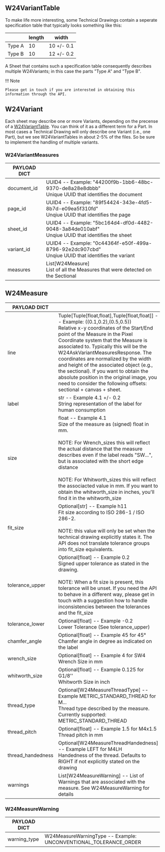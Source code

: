 ## W24VariantTable

To make life more interesting, some Technical Drawings contain a seperate specification table that typically looks something like this:

|        | length | width      |
| ------ | ------ | ---------- |
| Type A | 10     | 10 +/- 0.1 |
| Type B | 10     | 12 +/- 0.2 |

A Sheet that contains such a specification table consequently describes multiple W24Variants; in this case the parts "Type A" and "Type B".

!!! Note

    Please get in touch if you are interested in obtaining this information through the API.

## W24Variant

Each sheet may describe one or more Variants, depending on the precense of a [W24VariantTable](#w24variantable). You can think of it as a different term for a Part. In most cases a Technical Drawing will only describe one Variant (i.e., one Part), but we see W24VariantTables in about 2-5% of the files. So be sure to implement the handling of multiple variants.

### W24VariantMeasures

| PAYLOAD DICT |                                                                                                      |
| ------------ | ---------------------------------------------------------------------------------------------------- |
| document_id  | UUID4 -- Example: "44200f9b-1bb6-48bc-9370-de8a28e8dbbb"<br>Unique UUID that identifies the document |
| page_id      | UUID4 -- Example: "89f54424-343e-4fd5-8b7d-e09ea5f310fd"<br>Unqiue UUID that identifies the page     |
| sheet_id     | UUID4 -- Example: "5bc164d4-df0d-4482-9048-3a84de010abf"<br>Unqiue UUID that identifies the sheet    |
| variant_id   | UUID4 -- Example: "0c44364f-e50f-499a-8796-92e2dc907cbd"<br>Unqiue UUID that identifies the variant  |
| measures     | List[W24Measure] <br> List of all the Measures that were detected on the Sectional                   |

## W24Measure

| PAYLOAD DICT      |                                                                                                                                                                                                                                                                                                                                                                                                                                                                                                                                  |
| ----------------- | -------------------------------------------------------------------------------------------------------------------------------------------------------------------------------------------------------------------------------------------------------------------------------------------------------------------------------------------------------------------------------------------------------------------------------------------------------------------------------------------------------------------------------- |
| line              | Tuple[Tuple[float,float],Tuple[float,float]] -- Example: ((0.1,0.2),(0.5,0.5)) <br> Relative x-y coordinates of the Start/End point of the Measure in the Pixel Coordinate system that the Measure is associated to. Typically this will be the W24AskVariantMeasuresResponse. The coordinates are normalized by the width and height of the associated object (e.g., the sectional). If you want to obtain the absolute position in the original image, you need to consider the following offsets: sectional + canvas + sheet. |
| label             | str -- Example 4.1 +/- 0.2<br> String representation of the label for human consumption                                                                                                                                                                                                                                                                                                                                                                                                                                          |
| size              | float -- Example 4.1 <br>Size of the measure as (signed) float in mm. <br><br> NOTE: For Wrench_sizes this will reflect the actual distance that the measure describes even if the label reads "SW...", but is associated with the short edge distance<br><br>NOTE: For Whitworth_sizes this will reflect the associacted value in mm. If you want to obtain the whitworth_size in inches, you'll find it in the whitworth_size                                                                                                  |
| fit_size          | Optional[str] -- Example h11<br>Fit size according to ISO 286-1 / ISO 286-2.<br><br>NOTE: this value will only be set when the technical drawing explicitly states it. The API does not translate tolerance groups into fit_size equivalents.                                                                                                                                                                                                                                                                                    |
| tolerance_upper   | Optional[float] -- Example 0.2<br>Signed upper tolerance as stated in the drawing.<br><br> NOTE: When a fit size is present, this tolerance will be unset. If you need the API to behave in a different way, please get in touch with a suggestion how to handle inconsistencies between the tolerances and the fit_size                                                                                                                                                                                                         |
| tolerance_lower   | Optional[float] -- Example -0.2<br>Lower Tolerance (See tolerance_upper)                                                                                                                                                                                                                                                                                                                                                                                                                                                         |
| chamfer_angle     | Optional[float] -- Example 45 for 45° <br>Chamfer angle in degree as indicated on the label                                                                                                                                                                                                                                                                                                                                                                                                                                      |
| wrench_size       | Optional[float] -- Example 4 for SW4<br>Wrench Size in mm                                                                                                                                                                                                                                                                                                                                                                                                                                                                        |
| whitworth_size    | Optional[float] -- Example 0.125 for G1/8''<br> Whitworth Size in inch                                                                                                                                                                                                                                                                                                                                                                                                                                                           |
| thread_type       | Optional[W24MeasureThreadType] -- Example METRIC_STANDARD_THREAD for M...<br>Thread type described by the measure. Currently supported: METRIC_STANDARD_THREAD                                                                                                                                                                                                                                                                                                                                                                   |
| thread_pitch      | Optional[float] -- Example 1.5 for M4x1.5 <br>Thread pitch in mm                                                                                                                                                                                                                                                                                                                                                                                                                                                                 |
| thread_handedness | Optional[W24MeasureThreadHandedness] -- Example LEFT for M4LH <br> Handedness of the thread. Defaults to RIGHT if not explicitly stated on the drawing                                                                                                                                                                                                                                                                                                                                                                           |
| warnings          | List[W24MeasureWarning] -- List of Warnings that are associated with the measure. See W24MeasureWarning for details                                                                                                                                                                                                                                                                                                                                                                                                              |

### W24MeasureWarning

| PAYLOAD DICT |                                                                  |
| ------------ | ---------------------------------------------------------------- |
| warning_type | W24MeasureWarningType -- Example: UNCONVENTIONAL_TOLERANCE_ORDER |

